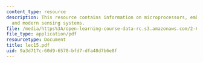 ```yaml
---
content_type: resource
description: This resource contains information on microprocessors, embedded processors
  and modern sensing systems.
file: /media/https%3A/open-learning-course-data-rc.s3.amazonaws.com/2-693-principles-of-oceanographic-instrument-systems-sensors-and-measurements-13-998-spring-2004/9a3d717c60d96578bfd7dfa48d7b6e8f_lec15.pdf
file_type: application/pdf
resourcetype: Document
title: lec15.pdf
uid: 9a3d717c-60d9-6578-bfd7-dfa48d7b6e8f
---
```


